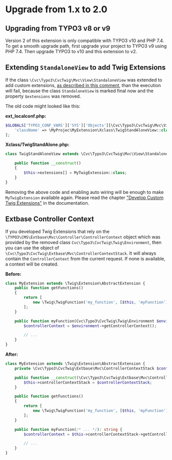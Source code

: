 # Upgrade from 1.x to 2.0

## Upgrading from TYPO3 v8 or v9

Version 2 of this extension is only compatible with TYPO3 v10 and PHP 7.4.
To get a smooth upgrade path, first upgrade your project to TYPO3 v9 using PHP 7.4.
Then upgrade TYPO3 to v10 and this extension to v2.

## Extending `StandaloneView` to add Twig Extensions

If the class `\Cvc\Typo3\CvcTwig\Mvc\View\StandaloneView` was extended to add custom extensions, [as described in this comment](https://github.com/cvc-digital/typo3-twig/issues/10#issuecomment-493046877), than the execution will fail, because the class `StandaloneView` is marked final now and the property `$extensions` was removed.

The old code might looked like this:

**ext_localconf.php:**

```php
$GLOBALS['TYPO3_CONF_VARS']['SYS']['Objects'][\Cvc\Typo3\CvcTwig\Mvc\View\StandaloneView::class] = [
    'className' => \MyProjec\MyExtension\Xclass\TwigStandAloneView::class,
];
```

**Xclass/TwigStandAlone.php:**

````php
class TwigStandAloneView extends \Cvc\Typo3\CvcTwig\Mvc\View\StandaloneView {

    public function __construct()
    {
        $this->extensions[] = MyTwigExtension::class;
    }
}
````

Removing the above code and enabling auto wiring will be enough to make `MyTwigExtension` available again.
Please read the chapter ["Develop Custom Twig Extensions"](https://docs.typo3.org/p/cvc/typo3-twig/master/en-us/Chapters/Twig/Index.html#develop-custom-twig-extensions) in the documentation.

## Extbase Controller Context

If you developed Twig Extensions that rely on the `\TYPO3\CMS\Extbase\Mvc\Controller\ControllerContext` object which was provided by the removed class `Cvc\Typo3\CvcTwig\Twig\Environment`,
then you can use the object of `\Cvc\Typo3\CvcTwig\Extbase\Mvc\ControllerContextStack`.
It will always contain the `ControllerContext` from the current request. If none is available, a context will be created.

**Before:**

```php
class MyExtension extends \Twig\Extension\AbstractExtension {
    public function getFunctions()
    {
        return [
            new \Twig\TwigFunction('my_function', [$this, 'myFunction'], ['needs_environment' => true]),
        ];
    }

    public function myFunction(Cvc\Typo3\CvcTwig\Twig\Environment $environment /* ... */): string {
        $controllerContext = $environment->getControllerContext();

        // ...
    }
}
```

**After:**

```php
class MyExtension extends \Twig\Extension\AbstractExtension {
    private \Cvc\Typo3\CvcTwig\Extbase\Mvc\ControllerContextStack $controllerContextStack;

    public function __construct(\Cvc\Typo3\CvcTwig\Extbase\Mvc\ControllerContextStack $controllerContextStack) {
        $this->controllerContextStack = $controllerContextStack;
    }

    public function getFunctions()
    {
        return [
            new \Twig\TwigFunction('my_function', [$this, 'myFunction']),
        ];
    }

    public function myFunction(/* ... */): string {
        $controllerContext = $this->controllerContextStack->getControllerContext();

        // ...
    }
}
```
